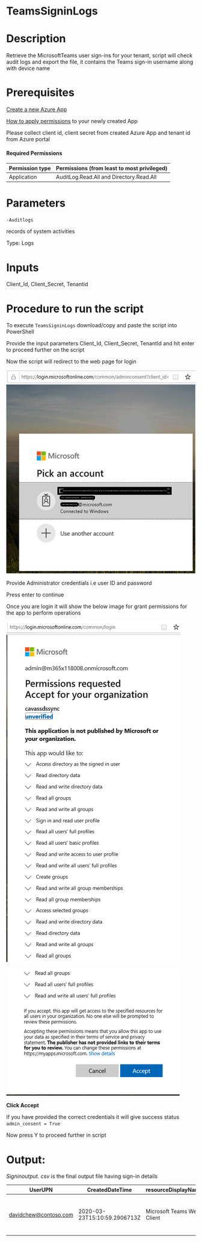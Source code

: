 # TeamsSigninLogs

# Description

Retrieve the MicrosoftTeams user sign-ins for your tenant, script will check audit logs and export the file, it contains the Teams sign-in username along with device name

# Prerequisites

[Create a new Azure App](https://docs.microsoft.com/en-us/graph/auth-register-app-v2)

[How to apply permissions](https://docs.microsoft.com/en-us/graph/notifications-integration-app-registration) to your newly created App

Please collect client id, client secret from created Azure App and tenant id from Azure portal

#### Required Permissions

  | Permission type	                   |  Permissions (from least to most privileged)|
  |------------------------------------|---------------------------------------------|
  | Application	                       | AuditLog.Read.All and Directory.Read.All    |
 
# Parameters

`-Auditlogs`

 records of system activities
 
 Type: Logs

# Inputs

Client_Id, Client_Secret, Tenantid

 # Procedure to run the script
 
   To execute `TeamsSigninLogs` download/copy and paste the script into PowerShell
        
   Provide the input parameters Client_Id, Client_Secret, TenantId and hit enter to proceed further on the script
        
   Now the script will redirect to the web page for login
        
   ![Signin](https://github.com/Geetha63/MS-Teams-Scripts/blob/master/Images/Siginin.png)
        
   Provide Administrator credentials i.e user ID and password 
        
   Press enter to continue
   
   Once you are login it will show the below image for grant permissions for the app to perform operations

 ![GrantPermission](https://github.com/Geetha63/MS-Teams-Scripts/blob/master/Images/GrantPermissions.png)	
 
 ![GrantPermission](https://github.com/Geetha63/MS-Teams-Scripts/blob/master/Images/GrantPermissions2.png)
 
 **Click Accept**

 If you have provided the correct credentials it will give success status `admin_consent = True`
 
 Now press Y to proceed further in script

# Output:

_Signinoutput. csv_ is the final output file having sign-in details 

 | UserUPN	| CreatedDateTime	| resourceDisplayName | AppDisplayName	| IsInteractive |	DeviceDetail |
 |----------|-------------------|---------------------|------------------|--------------|----------------|
 |davidchew@contoso.com|2020-03-23T15:10:59.2906713Z|Microsoft Teams Web Client	|FALSE	|@{deviceId=; displayName=; operatingSystem=Windows 10; browser=Chrome 80.0.3987; isCompliant=; isManaged=; trustType=}|
